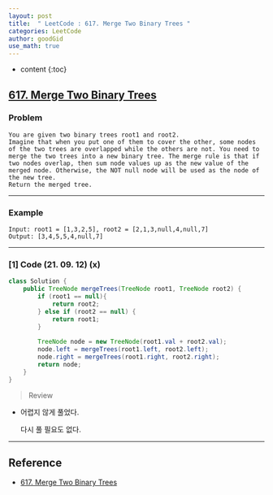 ```yaml
---
layout: post
title:  " LeetCode : 617. Merge Two Binary Trees "
categories: LeetCode
author: goodGid
use_math: true
---
```

* content
{:toc}

## [617. Merge Two Binary Trees](https://leetcode.com/problems/merge-two-binary-trees/)

### Problem

```
You are given two binary trees root1 and root2.
Imagine that when you put one of them to cover the other, some nodes of the two trees are overlapped while the others are not. You need to merge the two trees into a new binary tree. The merge rule is that if two nodes overlap, then sum node values up as the new value of the merged node. Otherwise, the NOT null node will be used as the node of the new tree.
Return the merged tree.
```


---

### Example

```
Input: root1 = [1,3,2,5], root2 = [2,1,3,null,4,null,7]
Output: [3,4,5,5,4,null,7]
```

---

### [1] Code (21. 09. 12) (x)

``` java
class Solution {
    public TreeNode mergeTrees(TreeNode root1, TreeNode root2) {
        if (root1 == null){
            return root2;
        } else if (root2 == null) {
            return root1;
        }
        
        TreeNode node = new TreeNode(root1.val + root2.val);
        node.left = mergeTrees(root1.left, root2.left);
        node.right = mergeTrees(root1.right, root2.right);
        return node;
    }
}
```

> Review

* 어렵지 않게 풀었다.

  다시 풀 필요도 없다.


---

## Reference

* [617. Merge Two Binary Trees](https://leetcode.com/problems/merge-two-binary-trees/)